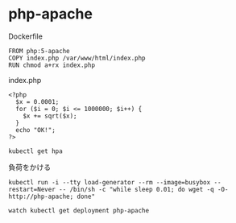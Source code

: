 # php-apache

Dockerfile
```
FROM php:5-apache
COPY index.php /var/www/html/index.php
RUN chmod a+rx index.php
```

index.php
```
<?php
  $x = 0.0001;
  for ($i = 0; $i <= 1000000; $i++) {
    $x += sqrt($x);
  }
  echo "OK!";
?>
```

```
kubectl get hpa
```

負荷をかける
```
kubectl run -i --tty load-generator --rm --image=busybox --restart=Never -- /bin/sh -c "while sleep 0.01; do wget -q -O- http://php-apache; done"
```

```
watch kubectl get deployment php-apache
```
